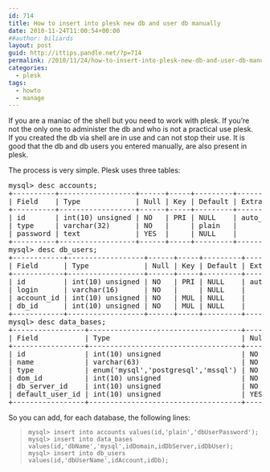 ```yaml
---
id: 714
title: How to insert into plesk new db and user db manually
date: 2010-11-24T11:00:54+00:00
##author: biliards
layout: post
guid: http://ittips.pandle.net/?p=714
permalink: /2010/11/24/how-to-insert-into-plesk-new-db-and-user-db-manually/
categories:
  - plesk
tags:
  - howto
  - manage
---
```

If you are a maniac of the shell but you need to work with plesk. If you&#8217;re not the only one to administer the db and who is not a practical use plesk.  
If you created the db via shell are in use and can not stop their use. It is good that the db and db users you entered manually, are also present in plesk.

The process is very simple. Plesk uses three tables:  
<pre>
mysql> desc accounts;
+----------+------------------+------+-----+---------+----------------+
| Field    | Type             | Null | Key | Default | Extra          |
+----------+------------------+------+-----+---------+----------------+
| id       | int(10) unsigned | NO   | PRI | NULL    | auto_increment |
| type     | varchar(32)      | NO   |     | plain   |                |
| password | text             | YES  |     | NULL    |                |
+----------+------------------+------+-----+---------+----------------+
mysql> desc db_users;
+------------+------------------+------+-----+---------+----------------+
| Field      | Type             | Null | Key | Default | Extra          |
+------------+------------------+------+-----+---------+----------------+
| id         | int(10) unsigned | NO   | PRI | NULL    | auto_increment |
| login      | varchar(16)      | NO   |     | NULL    |                |
| account_id | int(10) unsigned | NO   | MUL | NULL    |                |
| db_id      | int(10) unsigned | NO   | MUL | NULL    |                |
+------------+------------------+------+-----+---------+----------------+
mysql> desc data_bases;
+-----------------+------------------------------------+------+-----+---------+----------------+
| Field           | Type                               | Null | Key | Default | Extra          |
+-----------------+------------------------------------+------+-----+---------+----------------+
| id              | int(10) unsigned                   | NO   | PRI | NULL    | auto_increment |
| name            | varchar(63)                        | NO   | MUL | NULL    |                |
| type            | enum('mysql','postgresql','mssql') | NO   |     | mysql   |                |
| dom_id          | int(10) unsigned                   | NO   | MUL | NULL    |                |
| db_server_id    | int(10) unsigned                   | NO   | MUL | NULL    |                |
| default_user_id | int(10) unsigned                   | YES  |     | NULL    |                |
+-----------------+------------------------------------+------+-----+---------+----------------+
</pre>

So you can add, for each database, the following lines:  
> `mysql> insert into accounts values(id,'plain','dbUserPassword');`<br />
`mysql> insert into data_bases values(id,'dbName','mysql',idDomain,idDbServer,idDbUser);`<br />
`mysql> insert into db_users values(id,'dbUserName',idAccount,idDb);`
